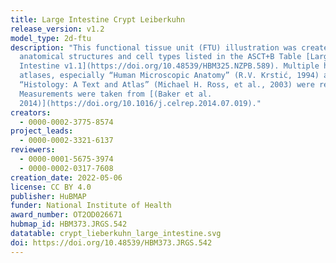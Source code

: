 ```yaml
---
title: Large Intestine Crypt Leiberkuhn
release_version: v1.2
model_type: 2d-ftu
description: "This functional tissue unit (FTU) illustration was created from
  anatomical structures and cell types listed in the ASCT+B Table [Large
  Intestine v1.1](https://doi.org/10.48539/HBM325.NZPB.589). Multiple histology
  atlases, especially “Human Microscopic Anatomy” (R.V. Krstić, 1994) and
  “Histology: A Text and Atlas” (Michael H. Ross, et al., 2003) were referenced.
  Measurements were taken from [(Baker et al.
  2014)](https://doi.org/10.1016/j.celrep.2014.07.019)."
creators:
  - 0000-0002-3775-8574
project_leads:
  - 0000-0002-3321-6137
reviewers:
  - 0000-0001-5675-3974
  - 0000-0002-0317-7608
creation_date: 2022-05-06
license: CC BY 4.0
publisher: HuBMAP
funder: National Institute of Health
award_number: OT2OD026671
hubmap_id: HBM373.JRGS.542
datatable: crypt_lieberkuhn_large_intestine.svg
doi: https://doi.org/10.48539/HBM373.JRGS.542
---
```


